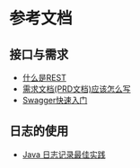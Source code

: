 # 参考文档

## 接口与需求

- [什么是REST](https://www.jianshu.com/p/350122cf63f2) 
- [需求文档(PRD文档)应该怎么写](http://t.csdn.cn/JMjlY) 
- [Swagger快速入门](https://www.cnblogs.com/h--d/p/11495233.html) 



## 日志的使用

- [Java 日志记录最佳实践](https://juejin.cn/post/7029968437933768734)